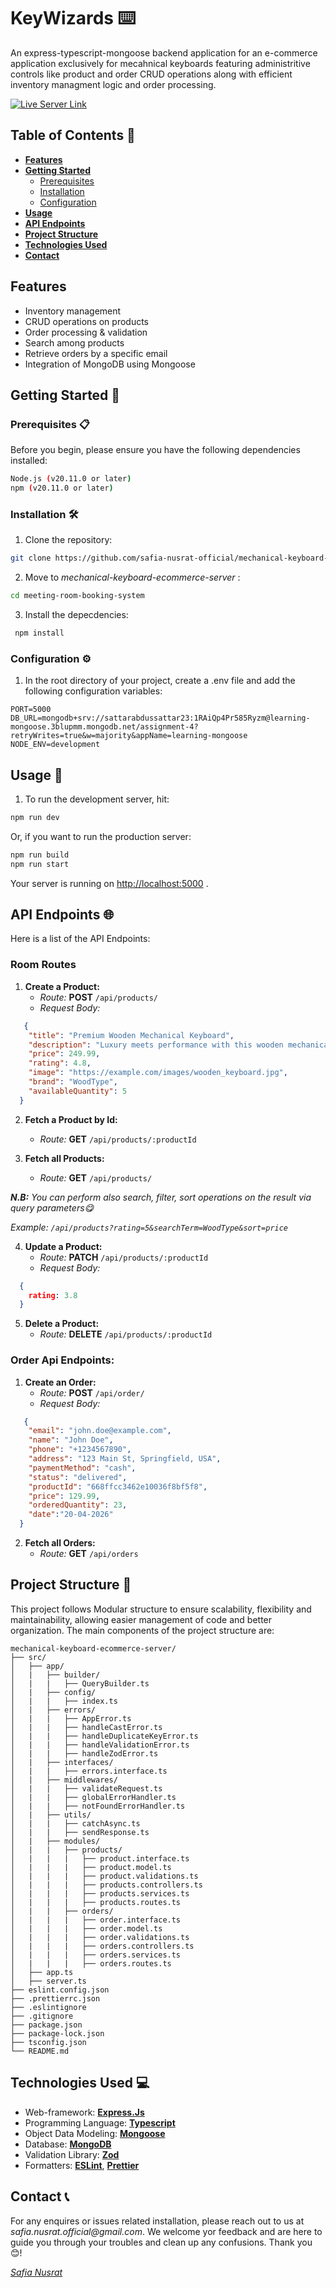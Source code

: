 # KeyWizards ⌨️

An express-typescript-mongoose backend application for an e-commerce application exclusively for mecahnical keyboards featuring administritive controls like product and order CRUD operations along with efficient inventory managment logic and order processing.

[![Live Server Link](https://img.shields.io/badge/Live_Server_Link-blue)](https://mechanical-keyboard-ecommerce-server.vercel.app/)


## Table of Contents 📝

- [**Features**](#features)
- [**Getting Started**](#getting-started)
  - [Prerequisites](#prerequisites)
  - [Installation](#installation)
  - [Configuration](#configuration)
- [**Usage**](#usage)
- [**API Endpoints**](#api-endpoints)
- [**Project Structure**](#project-structure)
- [**Technologies Used**](#technologies-used)
- [**Contact**](#contact)
  
## Features

- Inventory management
- CRUD operations on products
- Order processing & validation
- Search among products
- Retrieve orders by a specific email
- Integration of MongoDB using Mongoose

## Getting Started 🚀
### Prerequisites 📋
Before you begin, please ensure you have the following dependencies installed:
```bash
Node.js (v20.11.0 or later)
npm (v20.11.0 or later)
```
### Installation 🛠️
1. Clone the repository:
 ```bash
 git clone https://github.com/safia-nusrat-official/mechanical-keyboard-ecommerce-server.git
 ```
2. Move to *mechanical-keyboard-ecommerce-server* :
```bash
cd meeting-room-booking-system
```
3. Install the depecdencies:
```bash
 npm install
 ```

### Configuration ⚙️
1. In the root directory of your project, create a .env file and add the following configuration variables:
```env
PORT=5000
DB_URL=mongodb+srv://sattarabdussattar23:1RAiQp4Pr585Ryzm@learning-mongoose.3blupmm.mongodb.net/assignment-4?retryWrites=true&w=majority&appName=learning-mongoose
NODE_ENV=development
```

## Usage 📖
1. To run the development server, hit:
```bash
npm run dev
```
Or, if you want to run the production server:
```bash
npm run build
npm run start
```
Your server is running on [http://localhost:5000](http://localhost:5000) .

## API Endpoints 🌐
Here is a list of the API Endpoints:
### Room Routes
1. **Create a Product:**
    - *Route:* **POST** `/api/products/`
    - *Request Body:*
```json
   {
    "title": "Premium Wooden Mechanical Keyboard",
    "description": "Luxury meets performance with this wooden mechanical keyboard, equipped with Cherry MX Brown switches and a stunning wood finish.",
    "price": 249.99,
    "rating": 4.8,
    "image": "https://example.com/images/wooden_keyboard.jpg",
    "brand": "WoodType",
    "availableQuantity": 5
  }
```
  2. **Fetch a Product by Id:**
     - *Route:* **GET** `/api/products/:productId`
       
  3. **Fetch all Products:**
     - *Route:* **GET** `/api/products/`
 
 _**N.B:** You can perform also search, filter, sort operations on the result via query parameters😋_
 
 _Example: `/api/products?rating=5&searchTerm=WoodType&sort=price`_
 
  4. **Update a Product:**
      - *Route:* **PATCH** `/api/products/:productId`
      - *Request Body:*
```json
  {
    rating: 3.8
  }
```

  5. **Delete a Product:**
     - *Route:* **DELETE** `/api/products/:productId`
    
### Order Api Endpoints:
1. **Create an Order:**
    - *Route:* **POST** `/api/order/`
    - *Request Body:*
```json
   {
    "email": "john.doe@example.com",
    "name": "John Doe",
    "phone": "+1234567890",
    "address": "123 Main St, Springfield, USA",
    "paymentMethod": "cash",
    "status": "delivered",
    "productId": "668ffcc3462e10036f8bf5f8",
    "price": 129.99,
    "orderedQuantity": 23,
    "date":"20-04-2026"
  }
```
  2. **Fetch all Orders:**
     - *Route:* **GET** `/api/orders`

## Project Structure 📂
This project follows Modular structure to ensure scalability, flexibility and maintainability, allowing easier management of code and better organization. The main components of the project structure are:
```
mechanical-keyboard-ecommerce-server/
├── src/
│   ├── app/
│   |   ├── builder/
│   |   |   ├── QueryBuilder.ts
│   |   ├── config/
│   |   |   ├── index.ts
│   |   ├── errors/
│   |   |   ├── AppError.ts
│   |   |   ├── handleCastError.ts
│   |   |   ├── handleDuplicateKeyError.ts
│   |   |   ├── handleValidationError.ts
│   |   |   ├── handleZodError.ts
│   |   ├── interfaces/
│   |   |   ├── errors.interface.ts
│   |   ├── middlewares/
│   |   |   ├── validateRequest.ts
│   |   |   ├── globalErrorHandler.ts
│   |   |   ├── notFoundErrorHandler.ts
│   |   ├── utils/
│   |   |   ├── catchAsync.ts
│   |   |   ├── sendResponse.ts
│   |   ├── modules/
│   |   |   ├── products/
│   |   |   |   ├── product.interface.ts
│   |   |   |   ├── product.model.ts
│   |   |   |   ├── product.validations.ts
│   |   |   |   ├── products.controllers.ts
│   |   |   |   ├── products.services.ts
│   |   |   |   ├── products.routes.ts
│   |   |   ├── orders/
│   |   |   |   ├── order.interface.ts
│   |   |   |   ├── order.model.ts
│   |   |   |   ├── order.validations.ts
│   |   |   |   ├── orders.controllers.ts
│   |   |   |   ├── orders.services.ts
│   |   |   |   ├── orders.routes.ts
│   ├── app.ts
│   ├── server.ts
├── eslint.config.json
├── .prettierrc.json
├── .eslintignore
├── .gitignore
├── package.json
├── package-lock.json
├── tsconfig.json
└── README.md
```

## Technologies Used 💻
- Web-framework: **[Express.Js](https://expressjs.com/)**
- Programming Language: **[Typescript](https://www.typescriptlang.org/)**
- Object Data Modeling: **[Mongoose](https://mongoosejs.com/)**
- Database: **[MongoDB](https://www.mongodb.com/)**
- Validation Library: **[Zod](https://zod.dev/)**
- Formatters: **[ESLint](https://eslint.org/)**, **[Prettier](https://prettier.io/)**
  
## Contact 📞
For any enquires or issues related installation, please reach out to us at _safia.nusrat.official@gmail.com_. We welcome yor feedback and are here to guide you through your troubles and clean up any confusions. Thank you 😊!

_[Safia Nusrat](https://github.com/safia-nusrat-official)_
